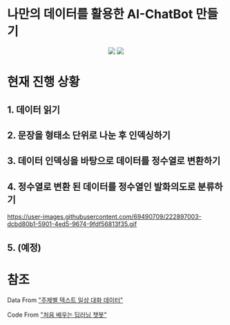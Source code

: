 # 나만의 데이터를 활용한 AI-ChatBot 만들기 

<div align="center">
<img src="https://img.shields.io/badge/Python
-black?style=flat&logo=python
&logoColor=#3776AB"/> <img src="https://img.shields.io/badge/TensorFlow-black?style=flat&logo=TensorFlow&logoColor=#3776AB"/> 
</div>

# 현재 진행 상황 

## 1. 데이터 읽기
## 2. 문장을 형태소 단위로 나눈 후 인덱싱하기
## 3. 데이터 인덱싱을 바탕으로 데이터를 정수열로 변환하기
## 4. 정수열로 변환 된 데이터를 정수열인 발화의도로 분류하기

https://user-images.githubusercontent.com/69490709/222897003-dcbd80b1-5901-4ed5-9674-9fdf56813f35.gif
## 5. (예정) 


# 참조 

Data From  ["주제별 텍스트 일상 대화 데이터"](https://aihub.or.kr/aihubdata/data/view.do?currMenu=115&topMenu=100&aihubDataSe=realm&dataSetSn=543) 

Code From ["처음 배우는 딥러닝 챗봇"](http://www.yes24.com/Product/Goods/94462359)